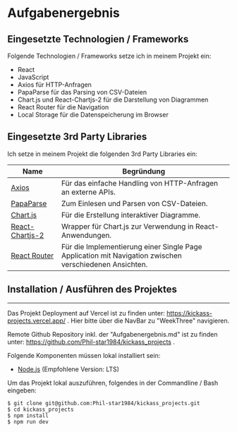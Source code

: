 # Aufgabenergebnis

## Eingesetzte Technologien / Frameworks

Folgende Technologien / Frameworks setze ich in meinem Projekt ein:

- React
- JavaScript
- Axios für HTTP-Anfragen
- PapaParse für das Parsing von CSV-Dateien
- Chart.js und React-Chartjs-2 für die Darstellung von Diagrammen
- React Router für die Navigation
- Local Storage für die Datenspeicherung im Browser

## Eingesetzte 3rd Party Libraries

Ich setze in meinem Projekt die folgenden 3rd Party Libraries ein:

| Name                                                               | Begründung                                                                                             |
| ------------------------------------------------------------------ | ------------------------------------------------------------------------------------------------------ |
| [Axios](https://github.com/axios/axios)                            | Für das einfache Handling von HTTP-Anfragen an externe APIs.                                           |
| [PapaParse](https://www.papaparse.com/)                            | Zum Einlesen und Parsen von CSV-Dateien.                                                               |
| [Chart.js](https://www.chartjs.org/)                               | Für die Erstellung interaktiver Diagramme.                                                             |
| [React-Chartjs-2](https://github.com/reactchartjs/react-chartjs-2) | Wrapper für Chart.js zur Verwendung in React-Anwendungen.                                              |
| [React Router](https://reactrouter.com/)                           | Für die Implementierung einer Single Page Application mit Navigation zwischen verschiedenen Ansichten. |

## Installation / Ausführen des Projektes

---

Das Projekt Deployment auf Vercel ist zu finden unter:
https://kickass-projects.vercel.app/ .
Hier bitte über die NavBar zu "WeekThree" navigieren.

Remote Github Repository inkl. der "Aufgabenergebnis.md" ist zu finden unter:
https://github.com/Phil-star1984/kickass_projects .

Folgende Komponenten müssen lokal installiert sein:

- [Node.js](https://nodejs.org/en/) (Empfohlene Version: LTS)

Um das Projekt lokal auszuführen, folgendes in der Commandline / Bash eingeben:

```console
$ git clone git@github.com:Phil-star1984/kickass_projects.git
$ cd kickass_projects
$ npm install
$ npm run dev
```
